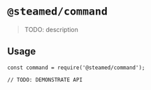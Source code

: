 # `@steamed/command`

> TODO: description

## Usage

```
const command = require('@steamed/command');

// TODO: DEMONSTRATE API
```
